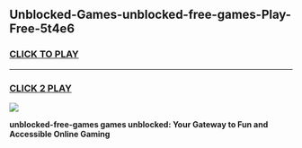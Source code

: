 
## Unblocked-Games-unblocked-free-games-Play-Free-5t4e6
<h3>
<a href="https://premium76.site?title=unblocked-free-games&ref=23A">CLICK TO PLAY</a></h3>
<hr>

<h3>
<a href="https://premium76.site?title=unblocked-free-games&ref=23A">CLICK 2 PLAY</a>
  
</h3>

<a href="https://premium76.site?title=unblocked-free-games&ref=23A"><img src="https://clearcache.store/games.png"></a>


**unblocked-free-games games unblocked: Your Gateway to Fun and Accessible Online Gaming**
